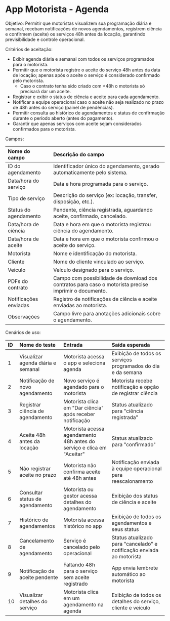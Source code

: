 # **App Motorista \- Agenda**

Objetivo: Permitir que motoristas visualizem sua programação diária e semanal, recebam notificações de novos agendamentos, registrem ciência e confirmem (aceite) os serviços 48h antes da locação, garantindo previsibilidade e controle operacional.

Critérios de aceitação:

* Exibir agenda diária e semanal com todos os serviços programados para o motorista.  
* Permitir que o motorista registre o aceite do serviço 48h antes da data de locação; apenas após o aceite o serviço é considerado confirmado pelo motorista.  
  * Caso o contrato tenha sido criado com \<48h o motorista só precisará dar um aceite.  
* Registrar e exibir o status de ciência e aceite para cada agendamento.  
* Notificar a equipe operacional caso o aceite não seja realizado no prazo de 48h antes do serviço (painel de pendências).  
* Permitir consulta ao histórico de agendamentos e status de confirmação durante o período aberto (antes do pagamento).  
* Garantir que apenas serviços com aceite sejam considerados confirmados para o motorista.

Campos:

| Nome do campo | Descrição do campo |
| :---- | :---- |
| ID do agendamento | Identificador único do agendamento, gerado automaticamente pelo sistema. |
| Data/hora do serviço | Data e hora programada para o serviço. |
| Tipo de serviço | Descrição do serviço (ex: locação, transfer, disposição, etc.). |
| Status do agendamento | Pendente, ciência registrada, aguardando aceite, confirmado, cancelado. |
| Data/hora de ciência | Data e hora em que o motorista registrou ciência do agendamento. |
| Data/hora de aceite | Data e hora em que o motorista confirmou o aceite do serviço. |
| Motorista | Nome e identificação do motorista. |
| Cliente | Nome do cliente vinculado ao serviço. |
| Veículo | Veículo designado para o serviço. |
| PDFs do contrato | Campo com possibilidade de download dos contratos para caso o motorista precise imprimir o documento. |
| Notificações enviadas | Registro de notificações de ciência e aceite enviadas ao motorista. |
| Observações | Campo livre para anotações adicionais sobre o agendamento. |

Cenários de uso:

| ID | Nome do teste | Entrada | Saída esperada |
| :---- | :---- | :---- | :---- |
| 1 | Visualizar agenda diária e semanal | Motorista acessa o app e seleciona agenda | Exibição de todos os serviços programados do dia e da semana |
| 2 | Notificação de novo agendamento | Novo serviço é agendado para o motorista | Motorista recebe notificação e opção de registrar ciência |
| 3 | Registrar ciência de agendamento | Motorista clica em "Dar ciência" após receber notificação | Status atualizado para "ciência registrada" |
| 4 | Aceite 48h antes da locação | Motorista acessa agendamento 48h antes do serviço e clica em "Aceitar" | Status atualizado para "confirmado" |
| 5 | Não registrar aceite no prazo | Motorista não confirma aceite até 48h antes | Notificação enviada à equipe operacional para reescalonamento |
| 6 | Consultar status de agendamento | Motorista ou gestor acessa detalhes do agendamento | Exibição dos status de ciência e aceite |
| 7 | Histórico de agendamentos | Motorista acessa histórico no app | Exibição de todos os agendamentos e seus status |
| 8 | Cancelamento de agendamento | Serviço é cancelado pelo operacional | Status atualizado para "cancelado" e notificação enviada ao motorista |
| 9 | Notificação de aceite pendente | Faltando 48h para o serviço sem aceite registrado | App envia lembrete automático ao motorista |
| 10 | Visualizar detalhes do serviço | Motorista clica em um agendamento na agenda | Exibição de todos os detalhes do serviço, cliente e veículo |

